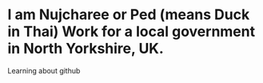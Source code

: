 
I am Nujcharee or Ped (means Duck in Thai)
Work for a local government in North Yorkshire, UK.
=======
Learning about github
